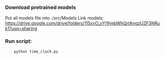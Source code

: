 ### Download pretrained models
Put all models file into ./src/Models
Link models:
		https://drive.google.com/drive/folders/115xvO_vYj1hjebWhQrtAngzUZF3NRuk1?usp=sharing
		
### Run script:
			
		python time_clock.py